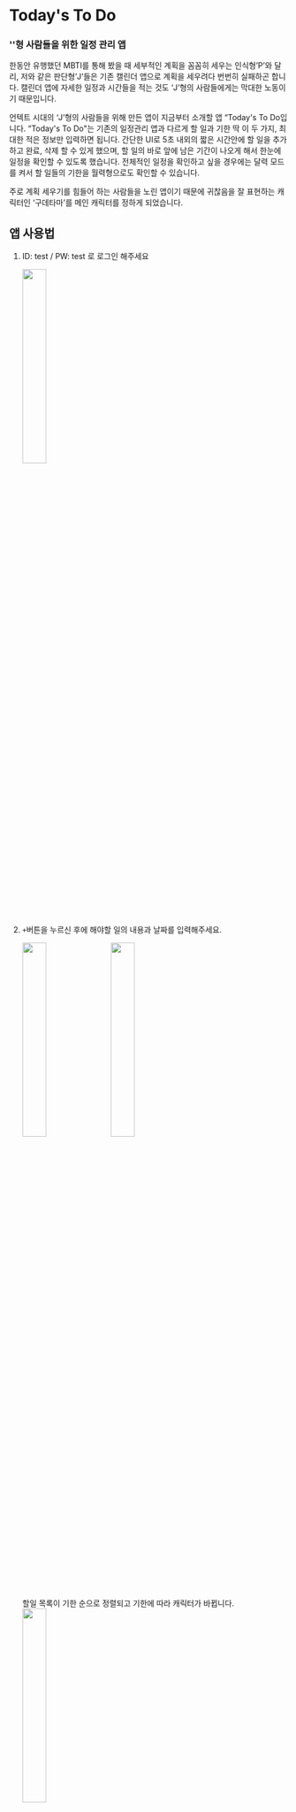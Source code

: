# Today's To Do
### ''형 사람들을 위한 일정 관리 앱

한동안 유행했던 MBTI를 통해 봤을 때 세부적인 계획을 꼼꼼히 세우는 인식형’P’와 달리, 저와 같은 판단형’J’들은 기존 캘린더 앱으로 계획을 세우려다 번번히 실패하곤 합니다. 캘린더 앱에 자세한 일정과 시간들을 적는 것도 ‘J’형의 사람들에게는 막대한 노동이기 때문입니다.

언텍트 시대의 ‘J’형의 사람들을 위해 만든 앱이 지금부터 소개할 앱 “Today's To Do입니다. “Today's To Do"는 기존의 일정관리 앱과 다르게 할 일과  기한 딱 이 두 가지, 최대한 적은 정보만 입력하면 됩니다. 간단한 UI로 5초 내외의 짧은 시간안에 할 일을 추가하고 완료, 삭제 할 수 있게 했으며, 할 일의 바로 앞에 남은 기간이 나오게 해서 한눈에 일정을 확인할 수 있도록 했습니다. 전체적인 일정을 확인하고 싶을 경우에는 달력 모드를 켜서 할 일들의 기한을 월력형으로도 확인할 수 있습니다.

주로 계획 세우기를 힘들어 하는 사람들을 노린 앱이기 때문에 귀찮음을 잘 표현하는 캐릭터인 ‘구데타마’를 메인 캐릭터를  정하게 되었습니다.

## 앱 사용법
1. ID: test / PW: test 로 로그인 해주세요

	 <img width="30%" src="https://user-images.githubusercontent.com/80624082/145237697-3559b55c-5435-4e9d-b161-643f3e37e2d7.png"/>

2. ``+``버튼을 누르신 후에 해야할 일의 내용과 날짜를 입력해주세요.

	<img width="30%" src="https://user-images.githubusercontent.com/80624082/145238016-47e5d1ca-16bf-46ef-a81a-3e55bd00c6b0.png"/> &nbsp;&nbsp;&nbsp;<img width="30%" src="https://user-images.githubusercontent.com/80624082/145238061-b9759115-2a6f-4466-a3ba-2d2821092a16.png"/>
	
    할일 목록이 기한 순으로 정렬되고 기한에 따라 캐릭터가 바뀝니다.<br>
	  <img width="30%" src="https://user-images.githubusercontent.com/80624082/145238127-18d8eb7b-301f-4670-8122-328f6a3e0d7c.png"/>
   

3. 해야될 일을 끝마치셨다면 리스트의 항목을 오른쪽으로 드래그 해줍니다.

   <img width="30%" src="https://user-images.githubusercontent.com/80624082/145239905-d671fef9-b56a-4724-80da-1f91f5d0ab8f.png"/>&nbsp;&nbsp;&nbsp;<img width="30%" src="https://user-images.githubusercontent.com/80624082/145239645-4a090e03-b85f-4347-9932-8b3eb56ee767.png"/>

4. 그뒤 좌측 상단에 네비게이션(메뉴) 버튼을 누르신 뒤, ``Done(완료한 일 보기)``버튼을 누르시면, 완료한 일과 시간내로 완료하지 못한 일들을 보실 수 있습니다.

   <img width="30%" src="https://user-images.githubusercontent.com/80624082/145240086-8856b97a-c5c9-41cb-a353-2ba86c9a7092.png"/>&nbsp;&nbsp;&nbsp;<img width="30%" src="https://user-images.githubusercontent.com/80624082/145240981-232de890-8fa5-4c6a-b2a9-a4eec04f4bab.png"/>

5. 리스트의 항목을 왼쪽으로 드래그하시면 삭제 여부를 확인하는 팝업이 나옵니다.

   <img width="30%" src="https://user-images.githubusercontent.com/80624082/145241121-129f0c7d-8236-48c1-b736-49f5e92b100f.png"/>&nbsp;&nbsp;&nbsp;<img width="30%" src="https://user-images.githubusercontent.com/80624082/145241316-f93a605d-226f-4f6a-9d68-16329836a2aa.png"/>
	 
   확인을 누르시면 드래그 하신 항목이 리스트에서 삭제됩니다.<br>
   <img width="30%" src="https://user-images.githubusercontent.com/80624082/145241752-4639d2dd-edeb-459a-9fd1-e781eea12c75.png"/>

6. 우측 상단에 달력모양의 버튼을 클릭하시면 달력형으로 날짜마다 해야 할 할일들을 확인하실 수 있습니다.

   <img width="30%" src="https://user-images.githubusercontent.com/80624082/145242320-77a392bb-36a6-4b0e-bc90-b2c9c8a15419.png"/>

7. 다시 좌측 상단의 네비게이션(메뉴)버튼을 눌러 ``보안설정`` 스위치를 클릭하시면 접속 시 비밀번호를 설정하실 수 있습니다.

   <img width="30%" src="https://user-images.githubusercontent.com/80624082/145240086-8856b97a-c5c9-41cb-a353-2ba86c9a7092.png"/>&nbsp;&nbsp;&nbsp;<img width="30%" src="https://user-images.githubusercontent.com/80624082/145243023-4e3ee258-147f-4a46-9cd6-567e03228892.png"/>

8. 앱을 완전히 종료하신 뒤에 다시 접속하시면 방금 전 설정해놓았던 비밀번호를 입력하셔야 다시 접속하실 수 있습니다.

   <img width="30%" src="https://user-images.githubusercontent.com/80624082/145243219-24b61181-b62f-45b2-9f13-ef9510ec83f2.png"/>&nbsp;&nbsp;&nbsp;<img width="30%" src="https://user-images.githubusercontent.com/80624082/145243516-5692f835-43af-4b3d-9786-2ee32936dd05.png"/>
	 
   비밀번호를 잊어버리셨을 경우 우측하단에 있는 캐릭터를 클릭하시면 다시 로그인 창이 뜨게 됩니다.<br>
	 <img width="30%" src="https://user-images.githubusercontent.com/80624082/145237697-3559b55c-5435-4e9d-b161-643f3e37e2d7.png"/>
